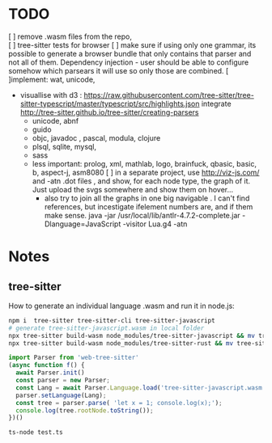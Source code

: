# TODO

 [ ] remove .wasm files from the repo,  
 [ ] tree-sitter tests for browser
 [ ] make sure if using only one grammar, its possible to generate a browser bundle that only contains that parser and not all of them. Dependency injection - user should be able to configure somehow which parsears it will use so only those are combined.
 [ ]implement: wat, unicode, 
 * visuallise with d3 : https://raw.githubusercontent.com/tree-sitter/tree-sitter-typescript/master/typescript/src/highlights.json
 integrate http://tree-sitter.github.io/tree-sitter/creating-parsers
   * unicode, abnf
   * guido
   * objc, javadoc , pascal, modula, clojure
   * plsql, sqlite, mysql, 
   * sass  
   * less important: prolog, xml, mathlab, logo, brainfuck, qbasic, basic, b, aspect-j, asm8080
 [ ] in a separate project, use http://viz-js.com/ and -atn .dot files , and show, for each node type, the graph of it. Just upload the svgs somewhere and show them on hover... 
     * also try to join all the graphs in one big navigable . I can't find references, but incestigate ifelement numbers are, and if them make sense.  java -jar /usr/local/lib/antlr-4.7.2-complete.jar -Dlanguage=JavaScript -visitor Lua.g4 -atn


# Notes

## tree-sitter

How to generate an individual language .wasm and run it in node.js:

```sh
npm i  tree-sitter tree-sitter-cli tree-sitter-javascript
# generate tree-sitter-javascript.wasm in local folder
npx tree-sitter build-wasm node_modules/tree-sitter-javascript && mv tree-sitter-javascript.wasm src/tree-sitter-parser
npx tree-sitter build-wasm node_modules/tree-sitter-rust && mv tree-sitter-rust.wasm src/tree-sitter-parser
```

```ts
import Parser from 'web-tree-sitter'
(async function f() {
  await Parser.init()
  const parser = new Parser;
  const Lang = await Parser.Language.load('tree-sitter-javascript.wasm');
  parser.setLanguage(Lang);
  const tree = parser.parse( 'let x = 1; console.log(x);');
  console.log(tree.rootNode.toString());
})()
```

```sh
ts-node test.ts
```